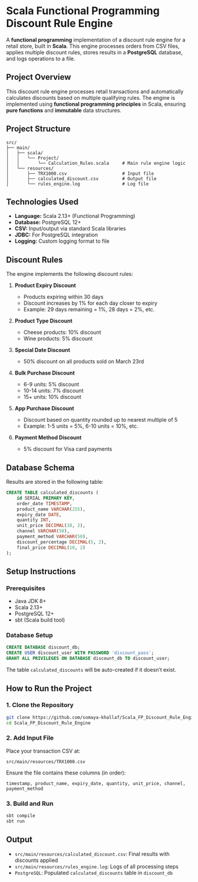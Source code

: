 # Scala Functional Programming Discount Rule Engine

A **functional programming** implementation of a discount rule engine for a retail store, built in **Scala**. This engine processes orders from CSV files, applies multiple discount rules, stores results in a **PostgreSQL** database, and logs operations to a file.

## Project Overview

This discount rule engine processes retail transactions and automatically calculates discounts based on multiple qualifying rules. The engine is implemented using **functional programming principles** in Scala, ensuring **pure functions** and **immutable** data structures.

## Project Structure

```
src/
├── main/
│   ├── scala/
│   │   └── Project/
│   │       └── Calculation_Rules.scala     # Main rule engine logic
│   └── resources/
│       ├── TRX1000.csv                     # Input file
│       ├── calculated_discount.csv         # Output file
│       └── rules_engine.log                # Log file

```


## Technologies Used

* **Language:** Scala 2.13+ (Functional Programming)
* **Database:** PostgreSQL 12+
* **CSV:** Input/output via standard Scala libraries
* **JDBC:** For PostgreSQL integration
* **Logging:** Custom logging format to file

## Discount Rules

The engine implements the following discount rules:

1. **Product Expiry Discount**
   - Products expiring within 30 days
   - Discount increases by 1% for each day closer to expiry
   - Example: 29 days remaining = 1%, 28 days = 2%, etc.

2. **Product Type Discount**
   - Cheese products: 10% discount
   - Wine products: 5% discount

3. **Special Date Discount**
   - 50% discount on all products sold on March 23rd

4. **Bulk Purchase Discount**
   - 6-9 units: 5% discount
   - 10-14 units: 7% discount
   - 15+ units: 10% discount

5. **App Purchase Discount**
   - Discount based on quantity rounded up to nearest multiple of 5
   - Example: 1-5 units = 5%, 6-10 units = 10%, etc.

6. **Payment Method Discount**
   - 5% discount for Visa card payments


## Database Schema

Results are stored in the following table:

```sql
CREATE TABLE calculated_discounts (
    id SERIAL PRIMARY KEY,
    order_date TIMESTAMP,
    product_name VARCHAR(255),
    expiry_date DATE,
    quantity INT,
    unit_price DECIMAL(10, 2),
    channel VARCHAR(50),
    payment_method VARCHAR(50),
    discount_percentage DECIMAL(5, 2),
    final_price DECIMAL(10, 2)
);
```

## Setup Instructions

### Prerequisites

* Java JDK 8+
* Scala 2.13+
* PostgreSQL 12+
* sbt (Scala build tool)

### Database Setup

```sql
CREATE DATABASE discount_db;
CREATE USER discount_user WITH PASSWORD 'discount_pass';
GRANT ALL PRIVILEGES ON DATABASE discount_db TO discount_user;
```

The table `calculated_discounts` will be auto-created if it doesn’t exist.

## How to Run the Project

### 1. Clone the Repository

```bash
git clone https://github.com/somaya-khallaf/Scala_FP_Discount_Rule_Engine.git
cd Scala_FP_Discount_Rule_Engine
```

### 2. Add Input File

Place your transaction CSV at:

```
src/main/resources/TRX1000.csv
```

Ensure the file contains these columns (in order):

```
timestamp, product_name, expiry_date, quantity, unit_price, channel, payment_method
```

### 3. Build and Run

```bash
sbt compile
sbt run
```

## Output

* `src/main/resources/calculated_discount.csv`: Final results with discounts applied
* `src/main/resources/rules_engine.log`: Logs of all processing steps
* `PostgreSQL`: Populated `calculated_discounts` table in `discount_db`